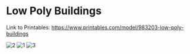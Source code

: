 # Low Poly Buildings
Link to Printables: https://www.printables.com/model/983203-low-poly-buildings

![2](https://github.com/amoghagrawal/buildings/blob/main/4.png)
![1](https://github.com/amoghagrawal/buildings/blob/main/5.png)
![3](https://github.com/amoghagrawal/buildings/blob/main/1.png)
